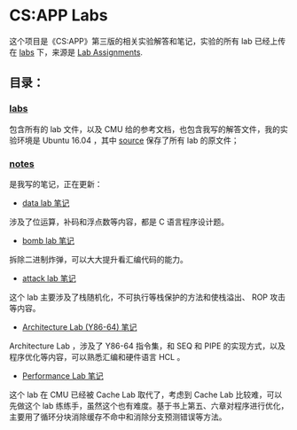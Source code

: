 # CS:APP Labs

这个项目是《CS:APP》第三版的相关实验解答和笔记，实验的所有 lab 已经上传在 [labs](./labs/) 下，来源是 [Lab Assignments](http://csapp.cs.cmu.edu/3e/labs.html).

## 目录：

### [labs](./labs/)

 包含所有的 lab 文件，以及 CMU 给的参考文档，也包含我写的解答文件，我的实验环境是 Ubuntu 16.04 ，其中 [source](./labs/source/) 保存了所有 lab 的原文件；

### [notes](./notes/)

 是我写的笔记，正在更新：

- [data lab 笔记](./notes/datalab.md)

涉及了位运算，补码和浮点数等内容，都是 C 语言程序设计题。

- [bomb lab 笔记](./notes/bomb.md)

拆除二进制炸弹，可以大大提升看汇编代码的能力。

- [attack lab 笔记](./notes/attack.md)

 这个 lab 主要涉及了栈随机化，不可执行等栈保护的方法和使栈溢出、 ROP 攻击等内容。

- [Architecture Lab (Y86-64) 笔记](./notes/archlab.md)

 Architecture Lab ，涉及了 Y86-64 指令集，和 SEQ 和 PIPE 的实现方式，以及程序优化等内容，可以熟悉汇编和硬件语言 HCL 。

- [Performance Lab 笔记](./notes/perflab.md)

这个 lab 在 CMU 已经被 Cache Lab 取代了，考虑到 Cache Lab 比较难，可以先做这个 lab 练练手，虽然这个也有难度。基于书上第五、六章对程序进行优化，主要用了循环分块消除缓存不命中和消除分支预测错误等方法。
